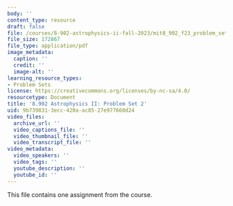 ```yaml
---
body: ''
content_type: resource
draft: false
file: /courses/8-902-astrophysics-ii-fall-2023/mit8_902_f23_problem_set_2.pdf
file_size: 172867
file_type: application/pdf
image_metadata:
  caption: ''
  credit: ''
  image-alt: ''
learning_resource_types:
- Problem Sets
license: https://creativecommons.org/licenses/by-nc-sa/4.0/
resourcetype: Document
title: '8.902 Astrophysics II: Problem Set 2'
uid: 9b739831-3ecc-420a-ac85-27e977660d24
video_files:
  archive_url: ''
  video_captions_file: ''
  video_thumbnail_file: ''
  video_transcript_file: ''
video_metadata:
  video_speakers: ''
  video_tags: ''
  youtube_description: ''
  youtube_id: ''
---
```

This file contains one assignment from the course.